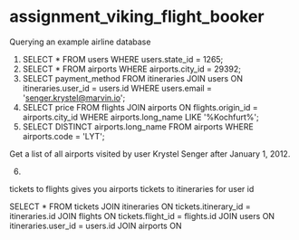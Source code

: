 assignment_viking_flight_booker
===============================

Querying an example airline database





1. SELECT * FROM users WHERE users.state_id = 1265;
2. SELECT * FROM airports WHERE airports.city_id = 29392;
3. SELECT payment_method FROM itineraries JOIN users ON itineraries.user_id = users.id WHERE users.email = 'senger.krystel@marvin.io';
4. SELECT price FROM flights JOIN airports ON flights.origin_id = airports.city_id WHERE airports.long_name LIKE '%Kochfurt%';
5. SELECT DISTINCT airports.long_name
FROM airports WHERE airports.code = 'LYT';

Get a list of all airports visited by user Krystel Senger after January 1, 2012.

6.
tickets to flights gives you airports
tickets to itineraries for user id

SELECT *
FROM tickets JOIN itineraries
  ON tickets.itinerary_id = itineraries.id
JOIN flights
  ON tickets.flight_id = flights.id
JOIN users
  ON itineraries.user_id = users.id
JOIN airports
  ON 
